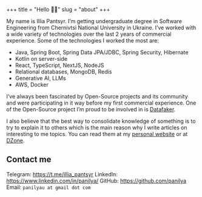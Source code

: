 +++
title = "Hello 👋🏼"
slug = "about"
+++

My name is Illia Pantsyr. I’m getting undergraduate degree in Software Engineering from Chernivtsi National University in Ukraine. I’ve worked with a wide variety of technologies over the last 2 years of commercial experience. Some of the technologies I worked the most are:

- Java, Spring Boot, Spring Data JPA/JDBC, Spring Security, Hibernate
- Kotlin on server-side
- React, TypeScript, NextJS, NodeJS
- Relational databases, MongoDB, Redis
- Generative AI, LLMs
- AWS, Docker

I’ve always been fascinated by Open-Source projects and its community and were participating in it way before my first commercial experience. One of the Open-Source project I’m proud to be involved in is [Datafaker](https://github.com/datafaker-net/datafaker).

I also believe that the best way to consolidate knowledge of something is to try to explain it to others which is the main reason why I write articles on interesting to me topics. You can read them at my [personal website](https://panilya.github.io/posts/) or at [DZone](https://dzone.com/users/4453271/panilya.html).

## Contact me

Telegram: <https://t.me/illia_pantsyr>
LinkedIn: <https://www.linkedin.com/in/panilya/>
GitHub: <https://github.com/panilya>
Email: `panilyau at gmail dot com`
